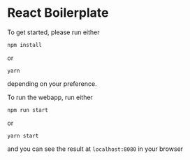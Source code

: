 # React Boilerplate

To get started, please run either

`npm install`

or

`yarn`

depending on your preference.

To run the webapp, run either

`npm run start`

or

`yarn start`

and you can see the result at `localhost:8080` in your browser
